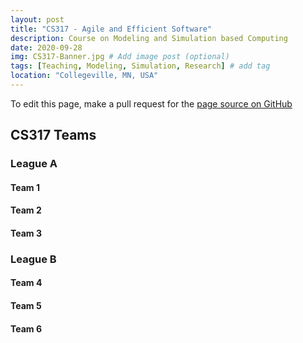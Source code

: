 ```yaml
---
layout: post
title: "CS317 - Agile and Efficient Software"
description: Course on Modeling and Simulation based Computing
date: 2020-09-28
img: CS317-Banner.jpg # Add image post (optional)
tags: [Teaching, Modeling, Simulation, Research] # add tag
location: "Collegeville, MN, USA"
---
```


To edit this page, make a pull request for the [page source on GitHub](https://github.com/maherou/Teaching/blob/master/files/CS317/Teams.md)

## CS317 Teams

### League A

#### Team 1 <Team Name Submit via PR>

#### Team 2 <Team Name Submit via PR>

#### Team 3 <Team Name Submit via PR>

### League B

#### Team 4 <Team Name Submit via PR>

#### Team 5 <Team Name Submit via PR>

#### Team 6 <Team Name Submit via PR>
